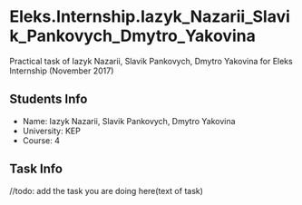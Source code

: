 # Eleks.Internship.Iazyk_Nazarii_Slavik_Pankovych_Dmytro_Yakovina
Practical task of Iazyk Nazarii, Slavik Pankovych, Dmytro Yakovina for Eleks Internship (November 2017)
## Students Info
* Name: Iazyk Nazarii, Slavik Pankovych, Dmytro Yakovina
* University: KEP
* Course: 4
## Task Info
//todo: add the task you are doing here(text of task) 
